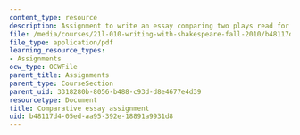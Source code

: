 ```yaml
---
content_type: resource
description: Assignment to write an essay comparing two plays read for the class.
file: /media/courses/21l-010-writing-with-shakespeare-fall-2010/b48117d405edaa95392e18891a9931d8_MIT21L_010F10_assn08.pdf
file_type: application/pdf
learning_resource_types:
- Assignments
ocw_type: OCWFile
parent_title: Assignments
parent_type: CourseSection
parent_uid: 3318280b-8056-b488-c93d-d8e4677e4d39
resourcetype: Document
title: Comparative essay assignment
uid: b48117d4-05ed-aa95-392e-18891a9931d8
---
```

